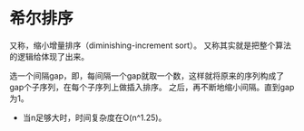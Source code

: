 # 希尔排序

又称，缩小增量排序（diminishing-increment sort）。
又称其实就是把整个算法的逻辑给体现了出来。

选一个间隔gap，即，每间隔一个gap就取一个数，这样就将原来的序列构成了gap个子序列，在每个子序列上做插入排序。
之后，再不断地缩小间隔。直到gap为1。

* 当n足够大时，时间复杂度在O(n^1.25)。

